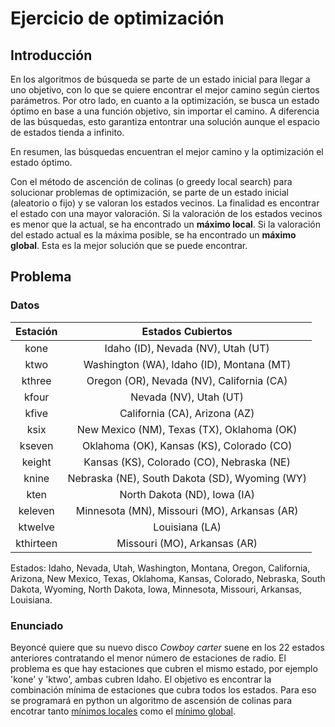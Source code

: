 # Ejercicio de optimización
## Introducción
En los algoritmos de búsqueda se parte de un estado inicial para llegar a uno objetivo, con lo que se quiere encontrar el mejor camino según ciertos parámetros. Por otro lado, en cuanto a la optimización, se busca un estado óptimo en base a una función objetivo, sin importar el camino. A diferencia de las búsquedas, esto garantiza entontrar una solución aunque el espacio de estados tienda a infinito.

En resumen, las búsquedas encuentran el mejor camino y la optimización el estado óptimo.

Con el método de ascención de colinas (o greedy local search) para solucionar problemas de optimización, se parte de un estado inicial (aleatorio o fijo) y se valoran los estados vecinos. La finalidad es encontrar el estado con una mayor valoración. Si la valoración de los estados vecinos es menor que la actual, se ha encontrado un **máximo local**. Si la valoración del estado actual es la máxima posible, se ha encontrado un **máximo global**. Esta es la mejor solución que se puede encontrar.

## Problema
### Datos
Estación | Estados Cubiertos |
:---: | :---: |
kone | Idaho (ID), Nevada (NV), Utah (UT) |
ktwo | Washington (WA), Idaho (ID), Montana (MT) |
kthree | Oregon (OR), Nevada (NV), California (CA) |
kfour | Nevada (NV), Utah (UT) |
kfive | California (CA), Arizona (AZ) |
ksix | New Mexico (NM), Texas (TX), Oklahoma (OK) |
kseven | Oklahoma (OK), Kansas (KS), Colorado (CO) |
keight | Kansas (KS), Colorado (CO), Nebraska (NE) |
knine | Nebraska (NE), South Dakota (SD), Wyoming (WY) |
kten | North Dakota (ND), Iowa (IA) |
keleven | Minnesota (MN), Missouri (MO), Arkansas (AR) |
ktwelve | Louisiana (LA) |
kthirteen | Missouri (MO), Arkansas (AR) |

Estados: Idaho, Nevada, Utah, Washington, Montana, Oregon, California, Arizona, New Mexico, Texas, Oklahoma, Kansas, Colorado, Nebraska, South Dakota, Wyoming, North Dakota, Iowa, Minnesota, Missouri, Arkansas, Louisiana.

### Enunciado
Beyoncé quiere que su nuevo disco *Cowboy carter* suene en los 22 estados anteriores contratando el menor número de estaciones de radio. El problema es que hay estaciones que cubren el mismo estado, por ejemplo 'kone' y 'ktwo', ambas cubren Idaho. El objetivo es encontrar la combinación mínima de estaciones que cubra todos los estados. Para eso se programará en python un algoritmo de ascensión de colinas para encotrar tanto [mínimos locales](/src/minimo_local.py) como el [mínimo global](/src/minimo_global.py).
